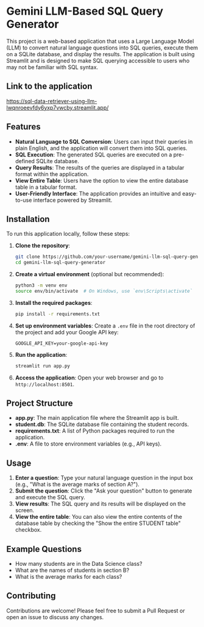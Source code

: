 # Gemini LLM-Based SQL Query Generator

This project is a web-based application that uses a Large Language Model (LLM) to convert natural language questions into SQL queries, execute them on a SQLite database, and display the results. The application is built using Streamlit and is designed to make SQL querying accessible to users who may not be familiar with SQL syntax.

## Link to the application

https://sql-data-retriever-using-llm-lwqnroeevfdy6yxp7vwcby.streamlit.app/


## Features

- **Natural Language to SQL Conversion**: Users can input their queries in plain English, and the application will convert them into SQL queries.
- **SQL Execution**: The generated SQL queries are executed on a pre-defined SQLite database.
- **Query Results**: The results of the queries are displayed in a tabular format within the application.
- **View Entire Table**: Users have the option to view the entire database table in a tabular format.
- **User-Friendly Interface**: The application provides an intuitive and easy-to-use interface powered by Streamlit.

## Installation

To run this application locally, follow these steps:

1. **Clone the repository**:
    ```bash
    git clone https://github.com/your-username/gemini-llm-sql-query-generator.git
    cd gemini-llm-sql-query-generator
    ```

2. **Create a virtual environment** (optional but recommended):
    ```bash
    python3 -m venv env
    source env/bin/activate  # On Windows, use `env\Scripts\activate`
    ```

3. **Install the required packages**:
    ```bash
    pip install -r requirements.txt
    ```

4. **Set up environment variables**:
   Create a `.env` file in the root directory of the project and add your Google API key:
    ```env
    GOOGLE_API_KEY=your-google-api-key
    ```

5. **Run the application**:
    ```bash
    streamlit run app.py
    ```

6. **Access the application**:
   Open your web browser and go to `http://localhost:8501`.

## Project Structure

- **app.py**: The main application file where the Streamlit app is built.
- **student.db**: The SQLite database file containing the student records.
- **requirements.txt**: A list of Python packages required to run the application.
- **.env**: A file to store environment variables (e.g., API keys).

## Usage

1. **Enter a question**: Type your natural language question in the input box (e.g., "What is the average marks of section A?").
2. **Submit the question**: Click the "Ask your question" button to generate and execute the SQL query.
3. **View results**: The SQL query and its results will be displayed on the screen.
4. **View the entire table**: You can also view the entire contents of the database table by checking the "Show the entire STUDENT table" checkbox.

## Example Questions

- How many students are in the Data Science class?
- What are the names of students in section B?
- What is the average marks for each class?

## Contributing

Contributions are welcome! Please feel free to submit a Pull Request or open an issue to discuss any changes.





